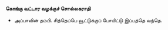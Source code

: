 **கொங்கு வட்டார வழக்குச் சொல்லகராதி**
- அப்பாவின் தம்பி. சித்தெப்பெ வூட்டுக்குப் போயிட்டு இப்பத்தெ வந்தெ.

